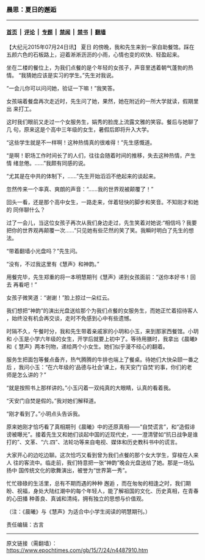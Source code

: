 ### 晨思：夏日的邂逅

---

#### [首页](../../../..?n4487910) &nbsp;|&nbsp; [评论](../../../../../epoch-comment?n4487910) &nbsp;|&nbsp; [专题](../../../../../epoch-special?n4487910) &nbsp;|&nbsp; [禁闻](../../../../../epoch-news?n4487910) &nbsp;|&nbsp; [禁书](../../../../../books?n4487910) &nbsp;|&nbsp; [翻墙](https://github.com/gfw-breaker/nogfw/blob/master/README.md?n4487910)


<div class="post_content" id="artbody" itemprop="articleBody">
 <!-- article content begin -->
 <p>
  【大纪元2015年07月24日讯】
  <ok href="https://www.epochtimes.com/gb/tag/%E5%A4%8F%E6%97%A5.html">
   夏日
  </ok>
  的傍晚，我和先生来到一家自助餐馆。踩在五颜六色的石板路上，迎着淅淅沥沥的小雨，心情也变的欢快、轻盈起来。
 </p>
 <p>
  坐在二楼的餐位上，为我们点餐的是个年轻的女孩子，声音里透着朝气蓬勃的热情。 “我猜她应该是实习的学生。”先生对我说。
 </p>
 <p>
  “一会儿你可以问问她，验证一下嘛！”我笑答。
 </p>
 <p>
  女孩端着餐盘再次走近时，先生问了她，果然，她在附近的一所大学就读，假期里出 来打工。
 </p>
 <p>
  这时我们眼前又走过一个女服务生，娟秀的脸庞上流露文雅的笑容。餐后与她聊了几 句，原来这是个高中三年级的女生，暑假后即将升入大学。
 </p>
 <p>
  “这些学生就是不一样啊！这种热情真的很难得！”先生感慨道。
 </p>
 <p>
  “是啊！职场工作时间长了的人们，往往会随着时间的推移，失去这种热情，产生情 绪怠倦。……”我颇有同感的说。
 </p>
 <p>
  “尤其是在中共的体制下，……”先生开始滔滔不绝起来的谈起来。
 </p>
 <p>
  忽然传来一个率真、爽朗的声音：“……我的世界观被颠覆了！”
 </p>
 <p>
  回头一看，还是那个高中女生，一路走来，伴着轻快的脚步和笑音。不知刚才和她的 同伴聊什么？
 </p>
 <p>
  过了一会儿，当这位女孩子再次从我们身边走过，先生笑着对她说:“相信吗？我要 把你的世界观再颠覆一次……”只见她有些茫然的笑了笑。我瞬时明白了先生的想法。
 </p>
 <p>
  “带着翻墙小光盘吗？”先生问。
 </p>
 <p>
  “没有，不过我这里有《慧声》和神韵。”
 </p>
 <p>
  用餐完毕，先生郑重的将一本明慧期刊《慧声》递到女孩面前：“送你本好书！回去 再看吧！”
 </p>
 <p>
  女孩子微笑道：“谢谢！”脸上掠过一朵红云。
 </p>
 <p>
  我们想把“神韵”的演出光盘送给那个为我们点餐的女服务生，而她正忙着招待客人 ，始终没有机会再交谈，走时不免感到心中有些遗憾。
 </p>
 <p>
  时隔不久，午餐时分，我和先生带着亲戚家的小玥和小玉，来到那家西餐馆。小玥和 小玉是小学六年级的女生，开学后就要上初中了。等待用膳时，我拿出《晨曦》和《 慧声》两本刊物，递给两个小女生。她们似乎漫不经心的翻着。
 </p>
 <p>
  服务生把面包等餐点备齐，热气腾腾的牛排也端上了餐桌。待她们大快朵颐一番之后 ，我问小玉：“在六年级的‘品德与社会’课上，有天安门‘自焚’的事，你们的老 师是怎么讲的？”
 </p>
 <p>
  “就是按照书上那样讲的。”小玉闪着一双纯真的大眼睛，认真的看着我。
 </p>
 <p>
  “天安门自焚是假的。”我对她们解释道。
 </p>
 <p>
  “刚才看到了。”小玥点头告诉我。
 </p>
 <p>
  原来她刚才恰巧看了真相期刊《晨曦》中的还原真相——“自焚谎言”，和“造假诽 谤被曝光”。接着先生又和她们谈起中国的近现代史，一一澄清譬如“抗日战争是谁 打的”、文革、“六.四”、法轮功等来自电视、媒体和历史教科书中的谎言。
 </p>
 <p>
  大家开心的边吃边聊。这次恰巧又看到曾为我们点餐的那个女大学生，穿梭在人来人 往的客流中。临走前，我们特意把一张“神韵”晚会光盘送给了她。那是一场弘扬中 国传统文化的歌舞演出，被誉为“世界第一秀”。
 </p>
 <p>
  忙忙碌碌的生活里，总有不期而遇的种种
  <ok href="https://www.epochtimes.com/gb/tag/%E9%82%82%E9%80%85.html">
   邂逅
  </ok>
  ，而在匆匆的相逢之时，我们期盼、祝福，身处大陆红潮中的每个年轻人，能了解祖国的文化、历史真相，在青春的心田播 种善良、真诚和清纯，拥有独立的思想与价值观。
 </p>
 <p>
  （注：《晨曦》与《慧声》为适合中小学生阅读的明慧期刊。）
 </p>
 <p>
  责任编辑：古言
 </p>
 <!-- article content end -->
 <div id="below_article_ad">
 </div>
</div>


---

原文链接（需翻墙）：https://www.epochtimes.com/gb/15/7/24/n4487910.htm
